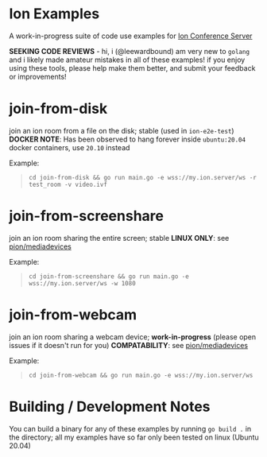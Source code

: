 Ion Examples
===
A work-in-progress suite of code use examples for [Ion Conference Server](https://github.com/pion/ion)

**SEEKING CODE REVIEWS** - hi, i (@leewardbound) am very new to `golang` and i likely made amateur mistakes in all of these examples! if you enjoy using these tools, please help make them better, and submit your feedback or improvements!

join-from-disk
===
join an ion room from a file on the disk; stable (used in `ion-e2e-test`)
**DOCKER NOTE**: Has been observed to hang forever inside `ubuntu:20.04` docker containers, use `20.10` instead

Example:
> `cd join-from-disk && go run main.go -e wss://my.ion.server/ws -r test_room -v video.ivf`


join-from-screenshare
===
join an ion room sharing the entire screen; stable
**LINUX ONLY**: see  [pion/mediadevices](https://github.com/pion/mediadevices)

Example:
> `cd join-from-screenshare && go run main.go -e wss://my.ion.server/ws -w 1080`

join-from-webcam
===
join an ion room sharing a webcam device; **work-in-progress** (please open issues if it doesn't run for you)
**COMPATABILITY**: see  [pion/mediadevices](https://github.com/pion/mediadevices)

Example:
> `cd join-from-webcam && go run main.go -e wss://my.ion.server/ws`

Building / Development Notes
===
You can build a binary for any of these examples by running `go build .` in the directory; all my examples have so far only been tested on linux (Ubuntu 20.04)
